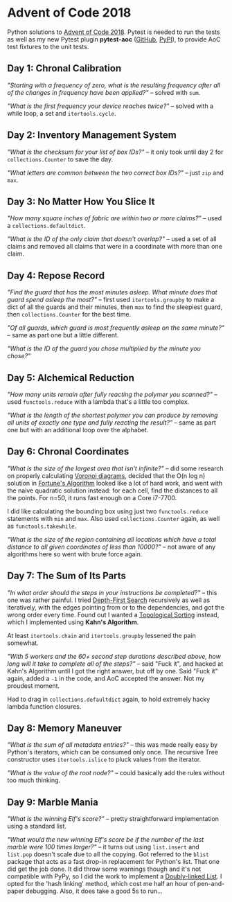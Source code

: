 # Advent of Code 2018

Python solutions to [Advent of Code 2018][1]. Pytest is needed to run the tests
as well as my new Pytest plugin **pytest-aoc** ([GitHub][2], [PyPI][3]), to
provide AoC test fixtures to the unit tests.

[1]: https://adventofcode.com/2018
[2]: https://github.com/j0057/pytest-aoc
[3]: https://pypi.org/project/pytest-aoc

## Day 1: Chronal Calibration

_"Starting with a frequency of zero, what is the resulting frequency after all
of the changes in frequency have been applied?"_ – solved with `sum`.

_"What is the first frequency your device reaches twice?"_ – solved with a
while loop, a set and `itertools.cycle`.

## Day 2: Inventory Management System

_"What is the checksum for your list of box IDs?"_ – it only took until day 2
for `collections.Counter` to save the day.

_"What letters are common between the two correct box IDs?"_ – just `zip` and
`max`.

## Day 3: No Matter How You Slice It

_"How many square inches of fabric are within two or more claims?"_ – used a
`collections.defaultdict`.

_"What is the ID of the only claim that doesn't overlap?"_ – used a set of all
claims and removed all claims that were in a coordinate with more than one
claim.

## Day 4: Repose Record

_"Find the guard that has the most minutes asleep. What minute does that guard
spend asleep the most?"_ – first used `itertools.groupby` to make a dict of all
the guards and their minutes, then `max` to find the sleepiest guard, then
`collections.Counter` for the best time.

_"Of all guards, which guard is most frequently asleep on the same minute?"_ –
same as part one but a little different.

_"What is the ID of the guard you chose multiplied by the minute you chose?"_

## Day 5: Alchemical Reduction

_"How many units remain after fully reacting the polymer you scanned?"_ – used
`functools.reduce` with a lambda that's a little too complex.

_"What is the length of the shortest polymer you can produce by removing all
units of exactly one type and fully reacting the result?"_ – same as part one
but with an additional loop over the alphabet.

## Day 6: Chronal Coordinates

_"What is the size of the largest area that isn't infinite?"_ – did some
research on properly calculating [Voronoi diagrams][61], decided that the O(n
log n) solution in [Fortune's Algorithm][62] looked like a lot of hard work,
and went with the naive quadratic solution instead: for each cell, find the
distances to all the points. For n=50, it runs fast enough on a Core i7-7700.

I did like calculating the bounding box using just two `functools.reduce`
statements with `min` and `max`. Also used `collections.Counter` again, as well
as `functools.takewhile`.

_"What is the size of the region containing all locations which have a total
distance to all given coordinates of less than 10000?"_ – not aware of any
algorithms here so went with brute force again.

[61]: https://en.m.wikipedia.org/wiki/Voronoi_diagram
[62]: https://en.m.wikipedia.org/wiki/Fortune%27s_algorithm

## Day 7: The Sum of Its Parts

_"In what order should the steps in your instructions be completed?"_ – this
one was rather painful. I tried [Depth-First Search][71] recursively as well as
iteratively, with the edges pointing from or to the dependencies, and got the
wrong order every time. Found out I wanted a [Topological Sorting][72] instead,
which I implemented using **Kahn's Algorithm**.

At least `itertools.chain` and `itertools.groupby` lessened the pain somewhat.

_"With 5 workers and the 60+ second step durations described above, how long
will it take to complete all of the steps?"_ – said "Fuck it", and hacked at
Kahn's Algorithm until I got the right answer, but off by one. Said "Fuck it"
again, added a `-1` in the code, and AoC accepted the answer. Not my proudest
moment.

Had to drag in `collections.defaultdict` again, to hold extremely hacky lambda
function closures.

[71]: https://en.m.wikipedia.org/wiki/Depth-first_search
[72]: https://en.wikipedia.org/wiki/Topological_sorting

## Day 8: Memory Maneuver

_"What is the sum of all metadata entries?"_ – this was made really easy by
Python's iterators, which can be consumed only once. The recursive Tree
constructor uses `itertools.islice` to pluck values from the iterator.

_"What is the value of the root node?"_ – could basically add the rules without
too much thinking.

##  Day 9: Marble Mania

_"What is the winning Elf's score?"_ – pretty straightforward implementation
using a standard list.

_"What would the new winning Elf's score be if the number of the last marble
were 100 times larger?"_ – it turns out using `list.insert` and `list.pop`
doesn't scale due to all the copying. Got referred to the `blist` package that
acts as a fast drop-in replacement for Python's list. That one did get the job
done. It did throw some warnings though and it's not compatible with PyPy, so I
did the work to implement a [Doubly-linked List][91]. I opted for the 'hash
linking' method, which cost me half an hour of pen-and-paper debugging. Also,
it does take a good 5s to run...

[91]: https://en.m.wikipedia.org/wiki/Linked_list#Hash_linking
